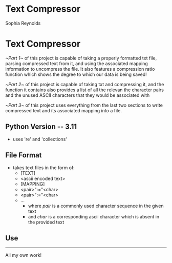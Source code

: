 # Text Compressor
Sophia Reynolds

# Text Compressor

*~Part 1~* of this project is capable of taking a properly formatted txt file, 
parsing compressed text from it, and using the associated mapping information to uncompress
the file. It also features a compression ratio function which shows the degree to
which our data is being saved!

~*Part 2*~ of this project is capable of taking txt and compressing it, and the function
it contains also provides a list of all the relevan the character pairs and the unused 
ASCII characters that they would be associated with

~*Part 3*~ of this project uses everything from the last two sections
to write compressed text and its associated mapping into a file. 

## Python Version -- 3.11
* uses 're' and 'collections'
## File Format
* takes text files in the form of:
  * [TEXT]
  * \<ascii encoded text>
  * [MAPPING]
  * \<pair>":="\<char>
  * \<pair>":="\<char>
  * ...
    * where _pair_ is a commonly used character sequence in the given text
    * and _char_ is a corresponding ascii character which is absent in the provided text

## Use
________________
All my own work!


